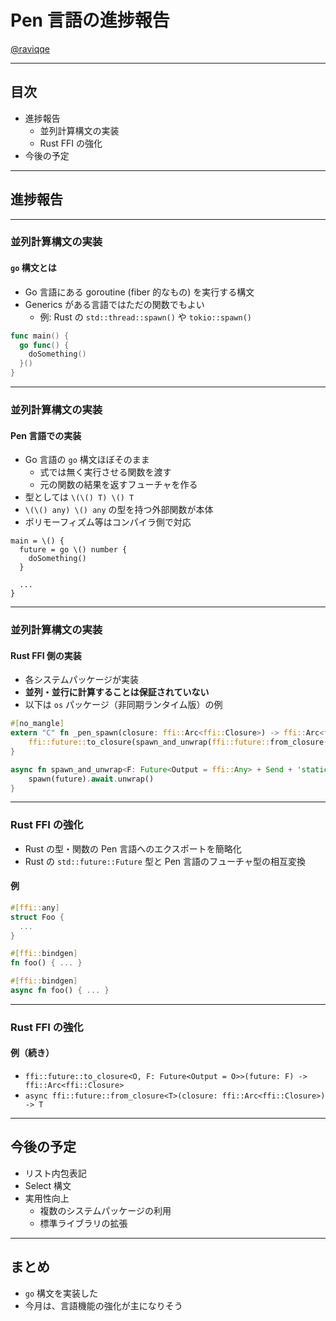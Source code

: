 # Pen 言語の進捗報告

[@raviqqe](https://github.com/raviqqe)

---

## 目次

- 進捗報告
  - 並列計算構文の実装
  - Rust FFI の強化
- 今後の予定

---

## 進捗報告

---

### 並列計算構文の実装

#### `go` 構文とは

- Go 言語にある goroutine (fiber 的なもの) を実行する構文
- Generics がある言語ではただの関数でもよい
  - 例: Rust の `std::thread::spawn()` や `tokio::spawn()`

```go
func main() {
  go func() {
    doSomething()
  }()
}
```

---

### 並列計算構文の実装

#### Pen 言語での実装

- Go 言語の `go` 構文ほぼそのまま
  - 式では無く実行させる関数を渡す
  - 元の関数の結果を返すフューチャを作る
- 型としては `\(\() T) \() T`
- `\(\() any) \() any` の型を持つ外部関数が本体
- ポリモーフィズム等はコンパイラ側で対応

```pen
main = \() {
  future = go \() number {
    doSomething()
  }

  ...
}
```

---

### 並列計算構文の実装

#### Rust FFI 側の実装

- 各システムパッケージが実装
- **並列・並行に計算することは保証されていない**
- 以下は `os` パッケージ（非同期ランタイム版）の例

```rust
#[no_mangle]
extern "C" fn _pen_spawn(closure: ffi::Arc<ffi::Closure>) -> ffi::Arc<ffi::Closure> {
    ffi::future::to_closure(spawn_and_unwrap(ffi::future::from_closure(closure)))
}

async fn spawn_and_unwrap<F: Future<Output = ffi::Any> + Send + 'static>(future: F) -> ffi::Any {
    spawn(future).await.unwrap()
}
```

---

### Rust FFI の強化

- Rust の型・関数の Pen 言語へのエクスポートを簡略化
- Rust の `std::future::Future` 型と Pen 言語のフューチャ型の相互変換

#### 例

```rust
#[ffi::any]
struct Foo {
  ...
}
```

```rust
#[ffi::bindgen]
fn foo() { ... }

#[ffi::bindgen]
async fn foo() { ... }
```

---

### Rust FFI の強化

#### 例（続き）

- `ffi::future::to_closure<O, F: Future<Output = O>>(future: F) -> ffi::Arc<ffi::Closure>`
- `async ffi::future::from_closure<T>(closure: ffi::Arc<ffi::Closure>) -> T`

---

## 今後の予定

- リスト内包表記
- Select 構文
- 実用性向上
  - 複数のシステムパッケージの利用
  - 標準ライブラリの拡張

---

## まとめ

- `go` 構文を実装した
- 今月は、言語機能の強化が主になりそう
